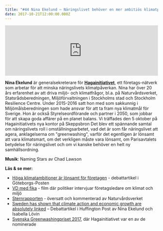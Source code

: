 ```yaml
---
title: "#44 Nina Ekelund – Näringslivet behöver en mer ambitiös klimatpolitik"
date: 2017-10-21T12:00:00.000Z
---
```


<iframe src="https://w.soundcloud.com/player/?url=https%3A//api.soundcloud.com/tracks/347926746&amp;color=001665&amp;auto_play=false&amp;hide_related=false&amp;show_comments=true&amp;show_user=true&amp;show_reposts=false" width="100%" height="166" frameborder="no" scrolling="no"></iframe>

**Nina Ekelund** är generalsekreterare för **[Hagainitiativet](https://www.hagainitiativet.se/sv)**, ett företags-nätverk som arbetar för att minska näringslivets klimatpåverkan. Nina har över 20 års erfarenhet av att driva miljö- och klimatfrågor, bl.a. på Naturvårdsverket, Statsrådsberedningen, Miljöförvaltningen i Stockholms stad och Stockholm Resilience Centre. Under 2015-2016 satt hon med som sakkunnig i Miljömålsberedningen som hade ansvar för att ta fram nya klimatmål för Sverige. Hon är också Styrelseordförande och partner i 2050, som jobbar för att skapa goda affärer på en planet balans. Vi träffades den 5 oktober på Hagainitiativets nya kontor på Skeppsbron Det blev ett spännande samtal om näringslivets roll i omställningsarbetet, vad det är som får näringslivet att agera, anklagelserna om "greenwashing", varför det egentligen är lönsamt att vara klimatsmart, om det verkligen måste vara lönsamt, om Parisavtalets betydelse för näringslivet och om vi kanske behöver en helt ny samhällsordning.

**Musik**: Naming Stars av Chad Lawson

**Läs & se mer:**

- [Höga klimatambitioner är lönsamt för företagen](https://www.hagainitiativet.se/sv/nyhet/Haga-i-GP-H%C3%B6ga-klimatambitioner-%C3%A4r-l%C3%B6nsamt-f%C3%B6r-f%C3%B6retagen) - debattartikel i Göteborgs-Posten
- [VD med fika](https://www.youtube.com/watch?v=SaThR9tcUPo) - film där politiker intervjuar företagsledare om klimat och miljö
- [Sternrapporten](https://www.naturvardsverket.se/Documents/publikationer/620-5711-1.pdf) - översatt och kommenterad av Naturvårdsverket
- [Sweden has shown that climate action and economic growth are absolutely linked](https://www.huffingtonpost.com/entry/sweden-has-shown-that-climate-action-and-economic-growth-are-absolutely-linked_us_59318282e4b02478cb9adc60) – Debattartikel i Huffington Post av Nina Ekelund och Isabella Lövin
- [Svenska Greenwashingpriset 2017](http://www.jordensvanner.se/2017/svenska-grenwashpriset-2017), där Hagainitiativet var en av de nominerade
